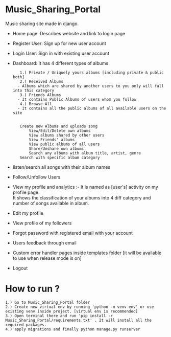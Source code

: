 # Music_Sharing_Portal
Music sharing site made in django.



- Home page: Describes website and link to login page </br>

- Register User: Sign up for new user account </br>

- Login User: Sign in with existing user account </br>

- Dashboard: It has 4 different types of albums </br>

	     1.) Private / Uniquely yours albums [including private & public both]  
	     2.) Received Albums
		- Albums which are shared by another users to you only will fall into this category
	     3.) Friends Albums
		- It contains Public Albums of users whom you follow
	     4.) Browse All
		- It contains all the public albums of all available users on the site 
	

	     Create new Albums and uploads song 
             View/Edit/Delete own albums 
             View albums shared by other users 
             View Friends' albums 
             View public albums of all users 
             Share/Unshare own albums 
             Search any albums with album title, artist, genre 
	     Search with specific album category 

- listen/search all songs with their album names </br>

- Follow/Unfollow Users </br>

- View my profile and analytics :- It is named as [user's] activity on my profile page. </br>
				   It shows the classification of your albums into 4 diff category and number of songs available in album.</br>
   
- Edit my profile </br>

- View profile of my followers</br>

- Forgot password with registered email with your account</br>

- Users feedback through email</br>

- Custom error handler pages inside templates folder [it will be available to use when release mode is on]</br>

- Logout</br>

# How to run ?
	1.) Go to Music_Sharing_Portal folder
	2.) Create new virtual env by running 'python -m venv env' or use existing venv inside project. [virtual env is recommended]
	3.) Open terminal there and run 'pip install -r Music_Sharing_Portal/requirements.txt' . It will install all the required packages.
	4.) apply migrations and finally python manage.py runserver

